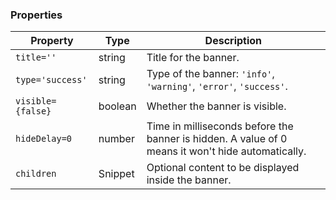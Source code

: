 ### Properties

| Property          | Type    | Description                                                                                       |
| ----------------- | ------- | ------------------------------------------------------------------------------------------------- |
| `title=''`        | string  | Title for the banner.                                                                             |
| `type='success'`  | string  | Type of the banner: `'info'`, `'warning'`, `'error'`, `'success'`.                                |
| `visible={false}` | boolean | Whether the banner is visible.                                                                    |
| `hideDelay=0`     | number  | Time in milliseconds before the banner is hidden. A value of 0 means it won't hide automatically. |
| `children`        | Snippet | Optional content to be displayed inside the banner.                                               |

